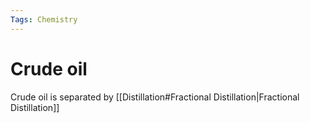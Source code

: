 ```yaml
---
Tags: Chemistry
---
```

# Crude oil
Crude oil is separated by [[Distillation#Fractional Distillation|Fractional Distillation]]
